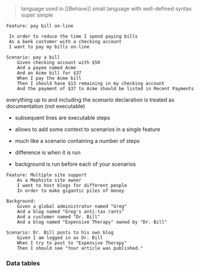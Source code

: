>language used in [[Behave]]
>small language with well-defined syntax
>super simple


```Gherkin
Feature: pay bill on-line 

 In order to reduce the time I spend paying bills 
 As a bank customer with a checking account 
 I want to pay my bills on-line 

Scenario: pay a bill 
	Given checking account with $50 
	And a payee named Acme 
	And an Acme bill for $37
	When I pay the Acme bill 
	Then I should have $13 remaining in my checking account
	And the payment of $37 to Acme should be listed in Recent Payments
```
everything up to and including the scenario declaration is treated as documentation (not executable)
- subsequent lines are executable steps

- allows to add some context to scenarios in a single feature
- much like a scenario containing a number of steps
- difference is when it is run
- background is run before each of your scenarios

```Gherkin
Feature: Multiple site support 
	As a Mephisto site owner 
	I want to host blogs for different people 
	In order to make gigantic piles of money 

Background: 
	Given a global administrator named "Greg" 
	And a blog named "Greg's anti-tax rants" 
	And a customer named "Dr. Bill"
	And a blog named "Expensive Therapy" owned by "Dr. Bill" 
	
Scenario: Dr. Bill posts to his own blog 
	Given I am logged in as Dr. Bill 
	When I try to post to "Expensive Therapy" 
	Then I should see "Your article was published."
```


### Data tables
